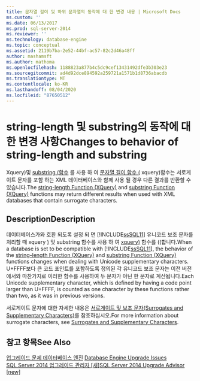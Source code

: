 ```yaml
---
title: 문자열 길이 및 하위 문자열의 동작에 대 한 변경 내용 | Microsoft Docs
ms.custom: ''
ms.date: 06/13/2017
ms.prod: sql-server-2014
ms.reviewer: ''
ms.technology: database-engine
ms.topic: conceptual
ms.assetid: 2119b7ba-2e52-44bf-ac57-82c2d46a48ff
author: mashamsft
ms.author: mathoma
ms.openlocfilehash: 1188823a877b4c5dc9cef13431492dfe3b303e23
ms.sourcegitcommit: ad4d92dce894592a259721a1571b1d8736abacdb
ms.translationtype: MT
ms.contentlocale: ko-KR
ms.lasthandoff: 08/04/2020
ms.locfileid: "87650512"
---
```

# <a name="changes-to-behavior-of-string-length-and-substring"></a><span data-ttu-id="97cff-102">string-length 및 substring의 동작에 대한 변경 사항</span><span class="sxs-lookup"><span data-stu-id="97cff-102">Changes to behavior of string-length and substring</span></span>
  <span data-ttu-id="97cff-103">Xquery&#41;및 [substring &#40;함수](/sql/xquery/functions-on-string-values-substring) 를 사용 하 여 [문자열 길이 함수 &#40;](/sql/xquery/functions-on-string-values-string-length) xquery&#41;함수는 서로게이트 문자를 포함 하는 XML 데이터베이스와 함께 사용 될 경우 다른 결과를 반환할 수 있습니다.</span><span class="sxs-lookup"><span data-stu-id="97cff-103">The [string-length Function &#40;XQuery&#41;](/sql/xquery/functions-on-string-values-string-length) and [substring Function &#40;XQuery&#41;](/sql/xquery/functions-on-string-values-substring) functions may return different results when used with XML databases that contain surrogate characters.</span></span>  
  
## <a name="description"></a><span data-ttu-id="97cff-104">Description</span><span class="sxs-lookup"><span data-stu-id="97cff-104">Description</span></span>  
 <span data-ttu-id="97cff-105">데이터베이스가와 호환 되도록 설정 되 면 [!INCLUDE[ssSQL11](../../includes/sssql11-md.md)] 유니코드 보조 문자를 처리할 때 xquery [&#41;](/sql/xquery/functions-on-string-values-string-length) 및 substring 함수를 사용 하 여 [xquery&#41;](/sql/xquery/functions-on-string-values-substring) 함수를 &#40;&#40;합니다.</span><span class="sxs-lookup"><span data-stu-id="97cff-105">When a database is set to be compatible with [!INCLUDE[ssSQL11](../../includes/sssql11-md.md)], the behavior of the [string-length Function &#40;XQuery&#41;](/sql/xquery/functions-on-string-values-string-length) and [substring Function &#40;XQuery&#41;](/sql/xquery/functions-on-string-values-substring) functions changes when dealing with Unicode supplementary characters.</span></span> <span data-ttu-id="97cff-106">U+FFFF보다 큰 코드 포인트를 포함하도록 정의된 각 유니코드 보조 문자는 이전 버전에서와 마찬가지로 이러한 함수를 사용하여 두 문자가 아닌 한 문자로 계산됩니다.</span><span class="sxs-lookup"><span data-stu-id="97cff-106">Each Unicode supplementary character, which is defined by having a code point larger than U+FFFF, is counted as one character by these functions rather than two, as it was in previous versions.</span></span>  
  
 <span data-ttu-id="97cff-107">서로게이트 문자에 대한 자세한 내용은 [서로게이트 및 보조 문자(Surrogates and Supplementary Characters)](https://go.microsoft.com/fwlink/?LinkId=178317)를 참조하십시오.</span><span class="sxs-lookup"><span data-stu-id="97cff-107">For more information about surrogate characters, see [Surrogates and Supplementary Characters](https://go.microsoft.com/fwlink/?LinkId=178317).</span></span>  
  
## <a name="see-also"></a><span data-ttu-id="97cff-108">참고 항목</span><span class="sxs-lookup"><span data-stu-id="97cff-108">See Also</span></span>  
 <span data-ttu-id="97cff-109">[업그레이드 문제 데이터베이스 엔진](../../../2014/sql-server/install/database-engine-upgrade-issues.md) </span><span class="sxs-lookup"><span data-stu-id="97cff-109">[Database Engine Upgrade Issues](../../../2014/sql-server/install/database-engine-upgrade-issues.md) </span></span>  
 [<span data-ttu-id="97cff-110">SQL Server 2014 업그레이드 관리자 &#91;새&#93;</span><span class="sxs-lookup"><span data-stu-id="97cff-110">SQL Server 2014 Upgrade Advisor &#91;new&#93;</span></span>](https://docs.microsoft.com/sql/sql-server/install/sql-server-2014-upgrade-advisor)  
  
  
